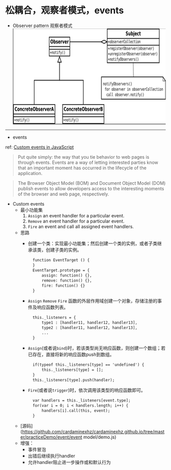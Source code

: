 # 松耦合，观察者模式，events

* Observer pattern 观察者模式
    <img src="observe pattern.png" width="720px" height="300px">


***

* events

ref: [Custom events in JavaScript](https://www.nczonline.net/blog/2010/03/09/custom-events-in-javascript/)

> Put quite simply: the way that you tie behavior to web pages is through events. 
Events are a way of letting interested parties know that an important moment has occurred 
in the lifecycle of the application. 

> The Browser Object Model (BOM) and Document Object Model (DOM) publish events to allow developers 
access to the interesting moments of the browser and web page, respectively.

* Custom events
    + 最小功能集
        1. `Assign` an event handler for a particular event.
        2. `Remove` an event handler for a particular event.
        3. `Fire` an event and call all assigned event handlers.
    + 思路
        - 创建一个类：实现最小功能集；然后创建一个类的实例，或者子类继承该类，创建子类的实例。
        
                function EventTarget () {
                }
                EventTarget.prototype = {
                    assign: function() {},
                    remove: function() {},
                    fire: function() {}
                }
        - `Assign` `Remove` `Fire` 函数的外层作用域创建一个对象，存储注册的事件及响应函数列表。
        
                this._listeners = {
                    type1 : [handler11, handler12, handler13],
                    type2 : [handler11, handler12, handler13],
                    ...
                }
        - `Assign`(或者说`bind`)时，若该类型尚无响应函数，则创建一个数组；若已存在，直接将新的响应函数push到数组。
        
                if(typeof this._listeners[type] == 'undefined') {
                    this._listeners[type] = [];
                }
                this._listeners[type].push(handler);
        - `Fire`(或者说`trigger`)时，依次调用该类型的响应函数即可。
        
                var handlers = this._listeners[event.type];
                for(var i = 0; i < handlers.length; i++) {
                    handlers[i].call(this, event);
                }
    + [源码](https://github.com/cardaminexhz/cardaminexhz.github.io/tree/master/practiceDemo/event/event model/demo.js)
    + 增强：
        - 事件冒泡
        - 出错后继续执行handler
        - 允许handler阻止进一步操作或和默认行为

